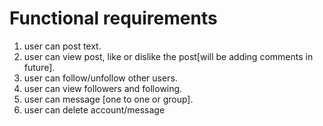 # Functional requirements
1. user can post text.
2. user can view post, like or dislike the post[will be adding comments in future].
3. user can follow/unfollow other users.
4. user can view followers and following.
5. user can message [one to one or group].
6. user can delete account/message
